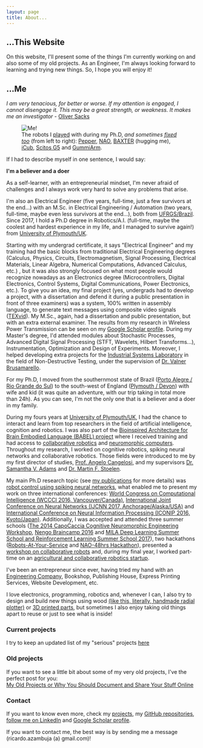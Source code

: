 ```yaml
---
layout: page
title: About...
---
```

## ...This Website
On this website, I'll present some of the things I'm currently working on and also some of my old projects. As an Engineer, I'm always looking forward to learning and trying new things. So, I hope you will enjoy it!

<a id="me"></a><!-- Idea from=> http://stackoverflow.com/a/15617813 -->
## ...Me
<div class="message">
<i>I am very tenacious, for better or worse. If my attention is engaged, I cannot disengage it. This may be a great strength, or weakness. It makes me an investigator</i>
- <a href="https://www.scientificamerican.com/article/oliver-sacks-who-depicted-brain-disorder-sufferers-humanity-dies/">Oliver Sacks</a>
</div>

<figure>
  <img src="{{ site.url }}/public/images/me_and_robots_full.jpg?style=centerme" alt="Me!">
  <figcaption>The robots I <a href="https://www.youtube.com/watch?v=ZhhRfQ5l3qE">played</a> with during my Ph.D, <i>and sometimes <a href="{{ site.url }}/public/images/fixing_icub.jpg">fixed too</a></i> (from left to right): <a href="https://www.ald.softbankrobotics.com/en/cool-robots/pepper">Pepper</a>, <a href="https://www.ald.softbankrobotics.com/en/cool-robots/nao">NAO</a>, <a href="http://www.rethinkrobotics.com/baxter/">BAXTER</a> (hugging me), <a href="http://www.icub.org/">iCub</a>, <a href="http://www.metralabs.com/en/research">Scitos G5</a> and <a href="http://mstoelen.github.io/GummiArm/">GummiArm</a>.</figcaption>
</figure>

If I had to describe myself in one sentence, I would say: 

<div class="message">
<b>I'm a believer and a doer</b>
</div>

As a self-learner, with an entrepreneurial mindset, I'm never afraid of challenges and I always work very hard to solve any problems that arise.

I'm also an Electrical Engineer (five years, full-time, just a few survivors at the end...) with an M.Sc. in Electrical Engineering / Automation (two years, full-time, maybe even less survivors at the end...), both from [UFRGS/Brazil](http://www.ufrgs.br/english/home). Since 2017, I hold a Ph.D degree in Robotics/A.I. (full-time, maybe the coolest and hardest experience in my life, and I managed to survive again!) from [University of Plymouth/UK](https://www.plymouth.ac.uk/). 


Starting with my undergrad certificate, it says "Electrical Engineer" and my training had the basic blocks from traditional Electrical Engineering degrees (Calculus, Physics, Circuits, Electromagnetism, Signal Processing, Electrical Materials, Linear Algebra, Numerical Computations, Advanced Calculus, etc.) , but it was also strongly focused on what most people would recognize nowadays as an Electronics degree (Microcontrollers, Digital Electronics, Control Systems, Digital Communications, Power Electronics, etc.). To give you an idea, my final project (yes, undergrads had to develop a project, with a dissertation and defend it during a public presentation in front of three examiners) was a system, 100% written in assembly language, to generate text messages using composite video signals ([TEXvid](https://github.com/ricardodeazambuja/TEXvid)). My M.Sc., again, had a dissertation and public presentation, but with an extra external examiner. The results from my research in Wireless Power Transmission can be seen on my [Google Scholar profile](https://scholar.google.co.uk/citations?user=F8AFA4gAAAAJ&sortby=pubdate). During my Master's degree, I'd attended modules about Stochastic Processes, Advanced Digital Signal Processing (STFT, Wavelets, Hilbert Transforms...), Instrumentation, Optimization and Design of Experiments. Moreover, I helped developing extra projects for the [Industrial Systems Laboratory](http://www.ufrgs.br/lsi) in the field of Non-Destructive Testing, under the supervision of [Dr. Valner Brusamarello](https://scholar.google.com/citations?user=TTHTCPoAAAAJ&hl=en).  

For my Ph.D, I moved from the southernmost state of Brazil ([Porto Alegre / Rio Grande do Sul](https://en.wikipedia.org/wiki/Porto_Alegre)) to the south-west of England ([Plymouth / Devon](https://en.wikipedia.org/wiki/Plymouth)) with wife and kid (it was quite an adventure, with our trip taking in total more than 24h). As you can see, I'm not the only one that is a believer and a doer in my family. 

During my fours years at [University of Plymouth/UK](https://www.plymouth.ac.uk/), I had the chance to interact and learn from top researchers in the field of artificial intelligence, cognition and robotics. I was also part of the [Bioinspired Architecture for Brain Embodied Language (BABEL) project](https://www.fose1.plymouth.ac.uk/socem/crns/babel/) where I received training and had access to [collaborative robotics](https://www.rethinkrobotics.com/baxter/) and [neuromorphic computers](http://apt.cs.manchester.ac.uk/projects/SpiNNaker/). Throughout my research, I worked on cognitive robotics, spiking neural networks and collaborative robotics. Those fields were introduced to me by my first director of studies, [Prof. Angelo Cangelosi](https://scholar.google.co.uk/citations?user=NyoHewcAAAAJ&hl=en), and my supervisors [Dr. Samantha V. Adams](https://scholar.google.co.uk/citations?user=wu-z1OgAAAAJ&hl=en) and [Dr. Martin F. Stoelen](https://scholar.google.co.uk/citations?user=MB4egf8AAAAJ&hl=en). 

My main Ph.D research topic (see [my publications](https://scholar.google.co.uk/citations?user=F8AFA4gAAAAJ&sortby=pubdate) for more details) was [robot control using spiking neural networks](https://www.youtube.com/watch?v=4gF7mfjGllA), what enabled me to present my work on three international conferences: [World Congress on Computational Intelligence (WCCCI 2016, Vancouver/Canada)](http://www.wcci2016.org/), [International Joint Conference on Neural Networks (IJCNN 2017, Anchorage/Alaska/USA)](http://www.ijcnn.org/) and [International Conference on Neural Information Processing (ICONIP 2016, Kyoto/Japan)](http://www.apnns.org/ICONIP2016/). Additionally, I was accepted and attended three summer schools ([The 2014 CapoCaccia Cognitive Neuromorphic Engineering Workshop](https://www.capocaccia.cc/), [Nengo Braincamp 2016](https://www.nengo.ai/summerschool.html) and [MILA Deep Learning Summer School and Reinforcement Learning Summer School 2017](https://mila.quebec/en/cours/deep-learning-summer-school-2017/)), two hackathons ([Robots-At-Your-Service](https://devpost.com/software/cura-companion-autonomous-robot-assistant) and [NAO-48hrs Hackathon](https://www.youtube.com/watch?v=_cYu16jrw-w)), presented a [workshop on collaborative robots](https://www.fose1.plymouth.ac.uk/socem/crns/april/plymouth-event/BAXTER%20-%20workshop.pdf) and, during my final year, I worked part-time on an [agricultural and collaborative robotics startup](https://fieldworkrobotics.github.io/).

I've been an entrepreneur since ever, having tried my hand with an [Engineering Company](http://ricardodeazambuja.com/azamec/index_e.html), Bookshop, Publishing House, Express Printing Services, Website Development, etc.

I love electronics, programming, robotics and, whenever I can, I also try to design and build new things using wood [(like this, literally, handmade radial plotter)](../public/images/MyRadialRouter.jpg) or [3D printed parts](http://www.thingiverse.com/ricardodeazambuja/designs), but sometimes I also enjoy taking old things apart to reuse or just to see what is inside!

<a id="curr_projects"></a>
### Current projects
I try to keep an updated list of my "serious" projects [here]({{site.url}}/projects/)

<a id="old_projects"></a>
### Old projects
If you want to see a little bit about some of my very old projects, I've the perfect post for you:  
[My Old Projects or Why You Should Document and Share Your Stuff Online](../projects/2016/12/19/old_projects/)

<a id="contact"></a>
### Contact
If you want to know even more, check my [projects](../projects/), my [GitHub repositories](https://github.com/ricardodeazambuja), [follow me on LinkedIn](https://www.linkedin.com/in/ricardo-de-azambuja/) and [Google Scholar profile](https://scholar.google.co.uk/citations?user=F8AFA4gAAAAJ&sortby=pubdate).

<p class="message">
If you want to contact me, the best way is by sending me a message (ricardo.azambuja (a) gmail.com)!
</p>
